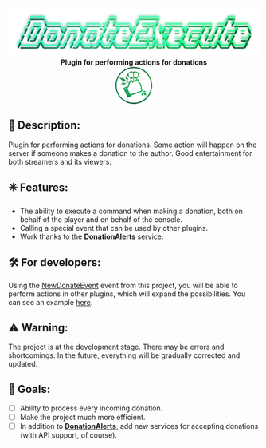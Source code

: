 <div align="center">
  <picture>
    <img src="title.png" alt="image or gif">
  </picture>
  <br>
  <b>Plugin for performing actions for donations</b>
  <br>
  <img src="logo.png" width="15%" align="center">
</div>

## 🧾 Description:
Plugin for performing actions for donations. Some action will happen on the server if someone makes a donation to the author. Good entertainment for both streamers and its viewers.

## ✴️ Features:
- The ability to execute a command when making a donation, both on behalf of the player and on behalf of the console.
- Calling a special event that can be used by other plugins.
- Work thanks to the [**DonationAlerts**](https://www.donationalerts.com/) service.

## 🛠️ For developers:
Using the [NewDonateEvent](src/Taskovich/DonateExecute/event/NewDonateEvent.php) event from this project, you will be able to perform actions in other plugins, which will expand the possibilities. You can see an example [here](example/ExamplePlugin/src/Az1ko/ExamplePlugin/Main.php).

## ⚠️ Warning:
The project is at the development stage. There may be errors and shortcomings. In the future, everything will be gradually corrected and updated.

## 🎯 Goals:
- [ ] Ability to process every incoming donation.
- [ ] Make the project much more efficient.
- [ ] In addition to [**DonationAlerts**](https://www.donationalerts.com/), add new services for accepting donations (with API support, of course).
